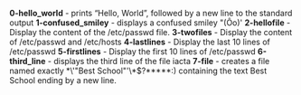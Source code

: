 **0-hello_world**   -   prints “Hello, World”, followed by a new line to the standard output
**1-confused_smiley**  - displays a confused smiley "(Ôo)'
**2-hellofile**  - Display the content of the /etc/passwd file.
**3-twofiles**  - Display the content of /etc/passwd and /etc/hosts
**4-lastlines**  - Display the last 10 lines of /etc/passwd
**5-firstlines**   - Display the first 10 lines of /etc/passwd
**6-third_line**  - displays the third line of the file iacta
**7-file**  - creates a file named exactly \*\\'"Best School"\'\\*$\?\*\*\*\*\*:) containing the text Best School ending by a new line.


